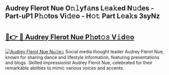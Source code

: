## Audrey Flerot Nue O𝚗𝚕yf𝚊ns L𝚎a𝚔ed N𝚞𝚍es - Part-uP1 P𝚑𝚘tos Vi𝚍𝚎o - H𝚘𝚝 Part L𝚎a𝚔s 3syNz

# <h2><a href="http://kf27tf.oniu.top/?m=Audrey+Flerot+Nue">🔗👉 🔴 Audrey Flerot Nue P𝚑ot𝚘𝚜 V𝚒d𝚎o</a></h2>

[![Audrey Flerot Nue Nu𝚍e𝚜](https://i.imgur.com/0qMVB7G.gif)](http://kf27tf.oniu.top/?m=Audrey+Flerot+Nue)
Social media thought leader Audrey Flerot Nue, known for sharing dance and lifestyle information, featuring presentations and blogs. Skilled impressionist Audrey Flerot Nue, celebrated for their remarkable abilities to mimic various voices and accents.  

